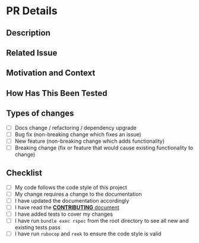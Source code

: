 # PR Details

<!-- Provide a general summary of your changes in the Title above -->
<!-- PR name should the same name as your branch name, example: -->
<!-- Branch name is: feature/add-some-feature -->
<!-- PR name should be: Feature/Add some feature -->

## Description

<!--- Describe your changes in detail -->

## Related Issue

<!--- This project only accepts pull requests related to open issues -->
<!--- If suggesting a new feature or change, please discuss it in an issue first -->
<!--- If fixing a bug, there should be an issue describing it with steps to reproduce -->
<!--- Please link to the issue here: -->

## Motivation and Context

<!--- Why is this change required? What problem does it solve? -->

## How Has This Been Tested

<!--- Please describe in detail how you tested your changes. -->
<!--- Include details of your testing environment, and the tests you ran to -->
<!--- see how your change affects other areas of the code, etc. -->

## Types of changes

<!--- What types of changes does your code introduce? Put an `x` in all the boxes that apply: -->

- [ ] Docs change / refactoring / dependency upgrade
- [ ] Bug fix (non-breaking change which fixes an issue)
- [ ] New feature (non-breaking change which adds functionality)
- [ ] Breaking change (fix or feature that would cause existing functionality to change)

## Checklist

<!--- Go over all the following points, and put an `x` in all the boxes that apply. -->
<!--- If you're unsure about any of these, don't hesitate to ask. We're here to help! -->

- [ ] My code follows the code style of this project
- [ ] My change requires a change to the documentation
- [ ] I have updated the documentation accordingly
- [ ] I have read the [**CONTRIBUTING** document](https://github.com/on-strum/ruby-on-strum-gem-name/blob/master/CONTRIBUTING.md)
- [ ] I have added tests to cover my changes
- [ ] I have run `bundle exec rspec` from the root directory to see all new and existing tests pass
- [ ] I have run `rubocop` and `reek` to ensure the code style is valid
